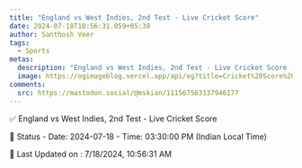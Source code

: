 ```yaml
---
title: "England vs West Indies, 2nd Test - Live Cricket Score"
date: 2024-07-18T10:56:31.059+05:30
author: Santhosh Veer
tags:
  - Sports
metas:
  description: "England vs West Indies, 2nd Test - Live Cricket Score - Date: 2024-07-18 - Time: 03:30:00 PM (Indian Local Time)"
  image: https://ogimageblog.vercel.app/api/og?title=Cricket%20Score%20%F0%9F%8F%8F
comments:
  src: https://mastodon.social/@mskian/111567563137946177
---
```


✅ England vs West Indies, 2nd Test - Live Cricket Score

📑 Status - Date: 2024-07-18 - Time: 03:30:00 PM (Indian Local Time)

<!--more-->

📝 Last Updated on : 7/18/2024, 10:56:31 AM
